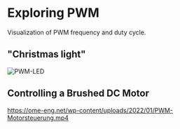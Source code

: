 # Exploring PWM

Visualization of PWM frequency and duty cycle.

## "Christmas light"

![PWM-LED](https://github.com/Florian-Wilhelm/Raspberry-Pi/assets/77980708/b6ca87bf-3032-4ac6-9b7a-edbd1be78716)

## Controlling a Brushed DC Motor

https://ome-eng.net/wp-content/uploads/2022/01/PWM-Motorsteuerung.mp4
